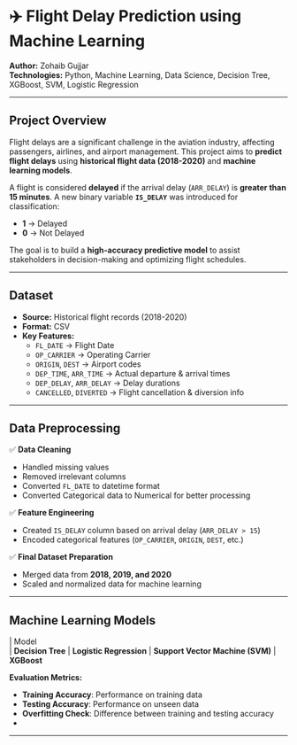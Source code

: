 # ✈️ Flight Delay Prediction using Machine Learning  

**Author:** Zohaib Gujjar  
**Technologies:** Python, Machine Learning, Data Science, Decision Tree, XGBoost, SVM, Logistic Regression  

---

## Project Overview  
Flight delays are a significant challenge in the aviation industry, affecting passengers, airlines, and airport management. This project aims to **predict flight delays** using **historical flight data (2018-2020)** and **machine learning models**.  

A flight is considered **delayed** if the arrival delay (`ARR_DELAY`) is **greater than 15 minutes**. A new binary variable **`IS_DELAY`** was introduced for classification:  
- **1** → Delayed  
- **0** → Not Delayed  

The goal is to build a **high-accuracy predictive model** to assist stakeholders in decision-making and optimizing flight schedules.

---

## Dataset  

- **Source:** Historical flight records (2018-2020)  
- **Format:** CSV  
- **Key Features:**
  - `FL_DATE` → Flight Date  
  - `OP_CARRIER` → Operating Carrier  
  - `ORIGIN`, `DEST` → Airport codes  
  - `DEP_TIME`, `ARR_TIME` → Actual departure & arrival times  
  - `DEP_DELAY`, `ARR_DELAY` → Delay durations  
  - `CANCELLED`, `DIVERTED` → Flight cancellation & diversion info  

---

## Data Preprocessing  

✅ **Data Cleaning**  
- Handled missing values  
- Removed irrelevant columns  
- Converted `FL_DATE` to datetime format
- Converted Categorical data to Numerical for better processing

✅ **Feature Engineering**  
- Created `IS_DELAY` column based on arrival delay (`ARR_DELAY > 15`)  
- Encoded categorical features (`OP_CARRIER`, `ORIGIN`, `DEST`, etc.)  

✅ **Final Dataset Preparation**  
- Merged data from **2018, 2019, and 2020**  
- Scaled and normalized data for machine learning  

---

## Machine Learning Models  

| Model     
| **Decision Tree**
| **Logistic Regression**
| **Support Vector Machine (SVM)** 
| **XGBoost**

**Evaluation Metrics:**
- **Training Accuracy**: Performance on training data  
- **Testing Accuracy**: Performance on unseen data  
- **Overfitting Check**: Difference between training and testing accuracy
- 
---
